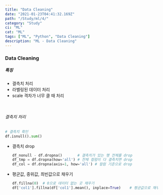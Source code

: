 ```yaml
---
title: "Data Cleaning"
date: "2021-01-23T04:41:32.169Z"
path: "/Study/ml/4/"
category: "Study"
ci: "ML"
cat: "ML"
tags: ["ML", "Python", "Data Cleaning"]
description: "ML - Data Cleaning"
---
```




### Data Cleaning

##### 특징

* 결측치 처리
* 라벨링된 데이터 처리
* scale 격차가 너무 클 때 처리

<br />

###### 결측치 처리

```python
# 결측치 확인
df.isnull().sum()
```

* 결측치 drop

  ```python
  df_nonull - df.dropna()		# 결측치가 있는 행 전체를 drop
  df_tmp = df.dropna(how='all')	# 전체 컬럼이 다 결측치면 drop
  df_col = df.dropna(axis=1, how='all')	# 컬럼 기준으로 drop
  ```

* 평균값, 중위값, 최빈값으로 채우기

  ```python
  df.fillna(0)	# 0으로 데이터 없는 곳 채우기
  df['col1'].fillna(df['col1'].mean(), inplace=True)	# 평균값으로 채우기
  ```

  

